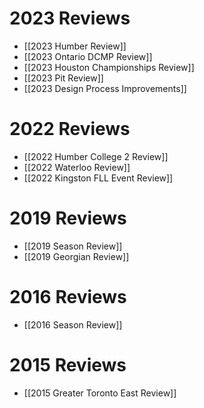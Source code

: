 # 2023 Reviews

- [[2023 Humber Review]]
- [[2023 Ontario DCMP Review]]
- [[2023 Houston Championships Review]]
- [[2023 Pit Review]]
- [[2023 Design Process Improvements]]
# 2022 Reviews

- [[2022 Humber College 2 Review]]
- [[2022 Waterloo Review]]
- [[2022 Kingston FLL Event Review]]

# 2019 Reviews
- [[2019 Season Review]]
- [[2019 Georgian Review]]

# 2016 Reviews
- [[2016 Season Review]]

# 2015 Reviews
- [[2015 Greater Toronto East Review]]